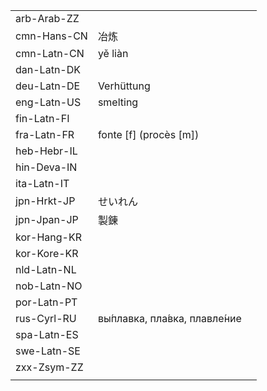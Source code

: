 | | | |
|-|-|-|
| arb-Arab-ZZ |  |  |
| cmn-Hans-CN | 冶炼 |  |
| cmn-Latn-CN | yě liàn |  |
| dan-Latn-DK |  |  |
| deu-Latn-DE | Verhüttung |  |
| eng-Latn-US | smelting |  |
| fin-Latn-FI |  |  |
| fra-Latn-FR | fonte [f] (procès [m]) |  |
| heb-Hebr-IL |  |  |
| hin-Deva-IN |  |  |
| ita-Latn-IT |  |  |
| jpn-Hrkt-JP | せいれん |  |
| jpn-Jpan-JP | 製錬 |  |
| kor-Hang-KR |  |  |
| kor-Kore-KR |  |  |
| nld-Latn-NL |  |  |
| nob-Latn-NO |  |  |
| por-Latn-PT |  |  |
| rus-Cyrl-RU | вы́плавка, пла́вка, плавле́ние |  |
| spa-Latn-ES |  |  |
| swe-Latn-SE |  |  |
| zxx-Zsym-ZZ |  |  |
|  |  |  |